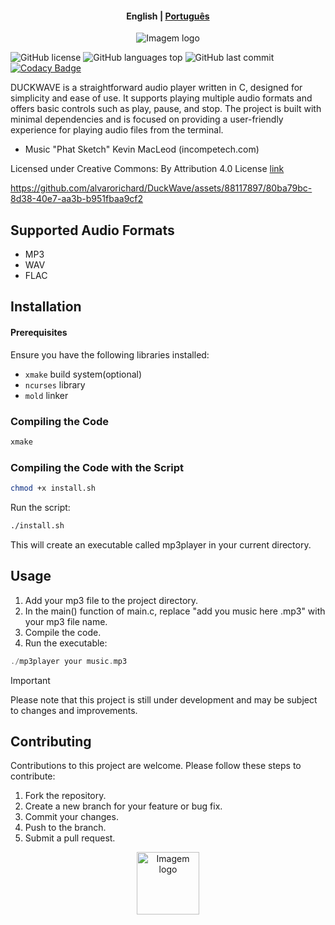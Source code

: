 <h4 align="center">
    <p>
        <b>English</b> |
        <a href="https://github.com/alvarorichard/DuckWave/blob/main/README_pt-BR.md">Рortuguês</a>
    </p>
</h4>

<p align="center">
  <img src="https://i.imgur.com/Ex4LsbU.png" alt="Imagem logo" />
</p>

![GitHub license](https://img.shields.io/github/license/alvarorichard/DuckWave)
![GitHub languages top](https://img.shields.io/github/languages/top/alvarorichard/DuckWave)
![GitHub last commit](https://img.shields.io/github/last-commit/alvarorichard/DuckWave)
[![Codacy Badge](https://app.codacy.com/project/badge/Grade/f988a35b582642289c5ce2f35ab21b53)](https://app.codacy.com/gh/alvarorichard/DuckWave/dashboard?utm_source=gh&utm_medium=referral&utm_content=&utm_campaign=Badge_grade)

DUCKWAVE is a straightforward audio player written in C, designed for simplicity and ease of use. It supports playing multiple audio formats and offers basic controls such as play, pause, and stop. The project is built with minimal dependencies and is focused on providing a user-friendly experience for playing audio files from the terminal.

* Music "Phat Sketch" Kevin MacLeod  (incompetech.com)

Licensed under Creative Commons: By Attribution 4.0 License  [link](http://creativecommons.org/licenses/by/4.0/)

https://github.com/alvarorichard/DuckWave/assets/88117897/80ba79bc-8d38-40e7-aa3b-b951fbaa9cf2


 ## Supported Audio Formats

- MP3
- WAV
- FLAC





 ## Installation

 #### Prerequisites

Ensure you have the following libraries installed:

- `xmake` build system(optional)
- `ncurses` library
- `mold` linker

 ### Compiling the Code

```bash
xmake
```

 ### Compiling the Code with the Script

```bash
chmod +x install.sh
```

Run the script:

```bash
./install.sh
```

This will create an executable called mp3player in your current directory.

 ## Usage

1. Add your mp3 file to the project directory.
2. In the main() function of main.c, replace "add you music here .mp3" with your mp3 file name.
3. Compile the code.
4. Run the executable:

```C
./mp3player your music.mp3
```

> [!IMPORTANT]
> Please note that this project is still under development and may be subject to changes and improvements.

 ## Contributing

Contributions to this project are welcome. Please follow these steps to contribute:

1. Fork the repository.
2. Create a new branch for your feature or bug fix.
3. Commit your changes.
4. Push to the branch.
5. Submit a pull request.

<p align="center">
  <img src="https://i.imgur.com/5nbPY1g.png" alt="Imagem logo" style="height: 100px;"/>
</p>
